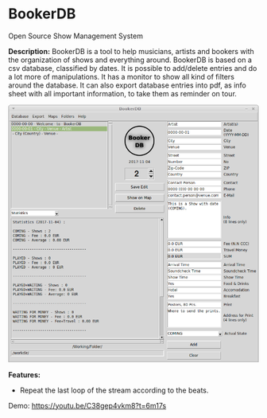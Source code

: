 # BookerDB
Open Source Show Management System

__Description:__
BookerDB is a tool to help musicians, artists and bookers with the organization of shows and everything around.
BookerDB is based on a csv database, classified by dates. It is possible to add/delete entries and do a lot more of manipulations.
It has a monitor to show all kind of filters around the database. It can also export database entries into pdf, as info sheet with all important information, to take them as reminder on tour.



![screenshot](https://github.com/sonejostudios/BookerDB/blob/master/BookerDB.png "BookerDB")




__Features:__
* Repeat the last loop of the stream according to the beats.





Demo: https://youtu.be/C38gep4vkm8?t=6m17s


